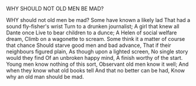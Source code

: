 WHY SHOULD NOT OLD MEN BE MAD?

WHY should not old men be mad?
Some have known a likely lad
That had a sound fly-fisher's wrist
Turn to a drunken journalist;
A girl that knew all Dante once
Live to bear children to a dunce;
A Helen of social welfare dream,
Climb on a wagonette to scream.
Some think it a matter of course that chance
Should starve good men and bad advance,
That if their neighbours figured plain,
As though upon a lighted screen,
No single story would they find
Of an unbroken happy mind,
A finish worthy of the start.
Young men know nothing of this sort,
Observant old men know it well;
And when they know what old books tell
And that no better can be had,
Know why an old man should be mad.

